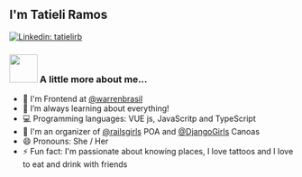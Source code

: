 ##  I'm Tatieli Ramos

[![Linkedin: tatielirb](https://img.shields.io/badge/-tatielirb-blue?style=flat-square&logo=Linkedin&logoColor=white&link=https://www.linkedin.com/in/tatielirb/)](https://www.linkedin.com/in/tatielirb/)


### <img src="https://media.giphy.com/media/VgCDAzcKvsR6OM0uWg/giphy.gif" width="50"> A little more about me... 

- 🔭 I'm Frontend at <a href="https://github.com/warrenbrasil">@warrenbrasil</a>
- 🌱 I’m always learning about everything!
- 💻 Programming languages: VUE js, JavaScritp and TypeScript
- 👯 I'm an organizer of <a href="https://github.com/railsgirls">@railsgirls</a> POA and <a href="https://github.com/DjangoGirls">@DjangoGirls</a> Canoas
- 😄 Pronouns: She / Her
- ⚡ Fun fact: I'm passionate about knowing places, I love tattoos and I love to eat and drink with friends
